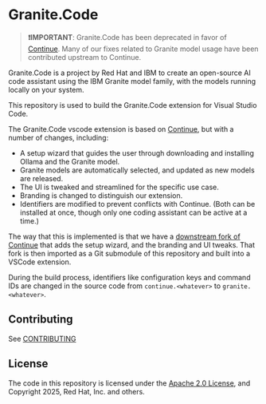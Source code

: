 # Granite.Code

> **❗IMPORTANT**: Granite.Code has been deprecated in favor of [Continue](https://marketplace.visualstudio.com/items?itemName=Continue.continue). Many of our fixes related to Granite model usage have been contributed upstream to Continue.

Granite.Code is a project by Red Hat and IBM
to create an open-source AI code assistant
using the IBM Granite model family,
with the models running locally on your system.

This repository is used to build the Granite.Code extension
for Visual Studio Code.

The Granite.Code vscode extension is based on
[Continue](https://github.com/continuedev/continue),
but with a number of changes, including:

- A setup wizard that guides the user through downloading and installing Ollama and the Granite model.
- Granite models are automatically selected, and updated as new models are released.
- The UI is tweaked and streamlined for the specific use case.
- Branding is changed to distinguish our extension.
- Identifiers are modified to prevent conflicts with Continue. (Both can be installed at once, though only one coding assistant can be active at a time.)

The way that this is implemented
is that we have a
[downstream fork of Continue](https://github.com/Granite-Code/continue-for-granite/)
that adds the setup wizard, and the branding and UI tweaks.
That fork is then imported as a Git submodule of this repository and built into a VSCode extension.

During the build process,
identifiers like configuration keys and command IDs
are changed in the source code
from `continue.<whatever>` to `granite.<whatever>`.

## Contributing

See [CONTRIBUTING](./CONTRIBUTING.md)

## License

The code in this repository is licensed under the [Apache 2.0 License](./LICENSE),
and Copyright 2025, Red Hat, Inc. and others.
